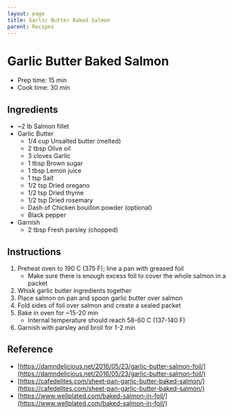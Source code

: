 ```yaml
---
layout: page
title: Garlic Butter Baked Salmon
parent: Recipes
---
```


# Garlic Butter Baked Salmon

- Prep time: 15 min
- Cook time: 30 min

## Ingredients

- ~2 lb Salmon fillet
- Garlic Butter
  - 1/4 cup Unsalted butter (melted)
  - 2 tbsp Olive oil
  - 3 cloves Garlic
  - 1 tbsp Brown sugar
  - 1 tbsp Lemon juice
  - 1 tsp Salt
  - 1/2 tsp Dried oregano
  - 1/2 tsp Dried thyme
  - 1/2 tsp Dried rosemary
  - Dash of Chicken bouillon powder (optional)
  - Black pepper
- Garnish
  - 2 tbsp Fresh parsley (chopped)

## Instructions

1. Preheat oven to 190 C (375 F); line a pan with greased foil
   - Make sure there is enough excess foil to cover the whole salmon in a packet
2. Whisk garlic butter ingredients together
3. Place salmon on pan and spoon garlic butter over salmon
4. Fold sides of foil over salmon and create a sealed packet
5. Bake in oven for ~15-20 min
   - Internal temperature should reach 58-60 C (137-140 F)
6. Garnish with parsley and broil for 1-2 min

## Reference

- [https://damndelicious.net/2016/05/23/garlic-butter-salmon-foil/](https://damndelicious.net/2016/05/23/garlic-butter-salmon-foil/)
- [https://cafedelites.com/sheet-pan-garlic-butter-baked-salmon/](https://cafedelites.com/sheet-pan-garlic-butter-baked-salmon/)
- [https://www.wellplated.com/baked-salmon-in-foil/](https://www.wellplated.com/baked-salmon-in-foil/)
